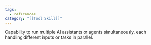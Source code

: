 ```yaml
---
tags:
  - references
category: "[[Tool Skill]]"
---
```


Capability to run multiple AI assistants or agents simultaneously, each handling different inputs or tasks in parallel.